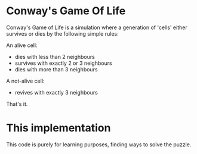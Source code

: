 Conway's Game Of Life
=====================

Conway's Game of Life is a simulation where a generation of 'cells' either survives or dies by the following simple rules:

An alive cell:
- dies with less than 2 neighbours
- survives with exactly 2 or 3 neighbours
- dies with more than 3 neighbours

A not-alive cell:
- revives with exactly 3 neighbours

That's it.

This implementation
===================
This code is purely for learning purposes, finding ways to solve the puzzle.
